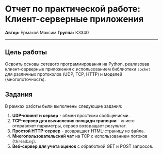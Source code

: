 # Отчет по практической работе: Клиент-серверные приложения

**Автор:** Ермаков Максим
**Группа:** К3340  

---

## Цель работы
Освоить основы сетевого программирования на Python, реализовав клиент-серверные приложения с использованием библиотеки `socket` для различных протоколов (UDP, TCP, HTTP) и моделей (многопоточность).

## Задания
В рамках работы были выполнены следующие задания:

1. **UDP-клиент и сервер** - обмен простыми сообщениями.
2. **TCP-сервер для вычисления площади трапеции** - клиент отправляет параметры, сервер возвращает результат.
3. **Простой HTTP-сервер** - возвращает HTML-страницу из файла.
4. **Многопользовательский чат** на TCP с использованием потоков (`threading`).
5. **Веб-сервер для учета оценок** с обработкой GET и POST запросов.